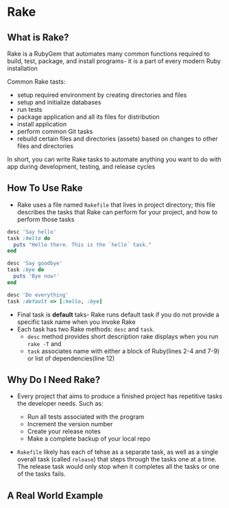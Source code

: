 # Rake
## What is Rake?
Rake is a RubyGem that automates many common functions required to build, test, package, and install programs- it is a part of every modern Ruby installation

Common Rake tasts:
- setup required environment by creating directories and files
- setup and initialize databases
- run tests
-  package application and all its files for distribution
- install application
- perform common Git tasks
- rebuild certain files and directories (assets) based on changes to other files and directories

In short, you can write Rake tasks to automate anything you want to do with app during development, testing, and release cycles

## How To Use Rake
- Rake uses a file named `Rakefile` that lives in project directory; this file describes the tasks that Rake can perform for your project, and how to perform those tasks
```ruby
desc 'Say hello'
task :hello do
  puts "Hello there. This is the `hello` task."
end

desc 'Say goodbye'
task :bye do
  puts 'Bye now!'
end

desc 'Do everything'
task :default => [:hello, :bye]
```
- Final task is **default** taks- Rake runs default task if you do not provide a specific task name when you invoke Rake
- Each task has two Rake methods: `desc` and `task`.
  - `desc` method provides short description rake displays when you run `rake -T` and
  - `task` associates name with either a block of Ruby(lines 2-4 and 7-9) or list of dependencies(line 12)

## Why Do I Need Rake?
- Every project that aims to produce a finished project has repetitive tasks the developer needs.  Such as:
  - Run all tests associated with the program
  - Increment the version number
  - Create your release notes
  - Make a complete backup of your local repo

- `Rakefile` likely has each of tehse as a separate task, as well as a single overall task (called `release`) that steps through the tasks one at a time.  The release task would only stop when it completes all the tasks or one of the tasks fails.

## A Real World Example